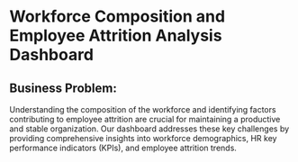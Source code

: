 # Workforce Composition and Employee Attrition Analysis Dashboard

## Business Problem:
Understanding the composition of the workforce and identifying factors contributing to employee attrition are crucial for maintaining a productive and stable organization. Our dashboard addresses these key challenges by providing comprehensive insights into workforce demographics, HR key performance indicators (KPIs), and employee attrition trends.
